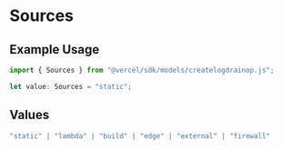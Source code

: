# Sources

## Example Usage

```typescript
import { Sources } from "@vercel/sdk/models/createlogdrainop.js";

let value: Sources = "static";
```

## Values

```typescript
"static" | "lambda" | "build" | "edge" | "external" | "firewall"
```